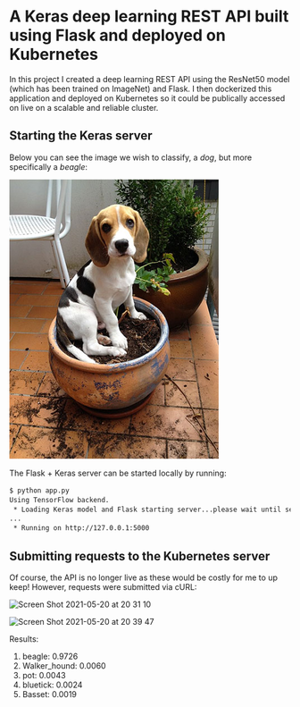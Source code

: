 # A Keras deep learning REST API built using Flask and deployed on Kubernetes

In this project I created a deep learning REST API using the ResNet50 model (which has been trained on ImageNet) and Flask. I then dockerized this application and deployed on Kubernetes so it could be publically accessed on live on a scalable and reliable cluster.


## Starting the Keras server

Below you can see the image we wish to classify, a _dog_, but more specifically a _beagle_:

![dog](dog.jpg)

The Flask + Keras server can be started locally by running:

```sh
$ python app.py 
Using TensorFlow backend.
 * Loading Keras model and Flask starting server...please wait until server has fully started
...
 * Running on http://127.0.0.1:5000
```


## Submitting requests to the Kubernetes server

Of course, the API is no longer live as these would be costly for me to up keep! However, 
requests were submitted via cURL:

![Screen Shot 2021-05-20 at 20 31 10](https://user-images.githubusercontent.com/71552393/119035520-f376da00-b9af-11eb-8313-3f6fd37425ab.png)




![Screen Shot 2021-05-20 at 20 39 47](https://user-images.githubusercontent.com/71552393/119035537-f70a6100-b9af-11eb-8078-e2f46703a599.png)



Results: 
1. beagle: 0.9726
2. Walker_hound: 0.0060
3. pot: 0.0043
4. bluetick: 0.0024
5. Basset: 0.0019

